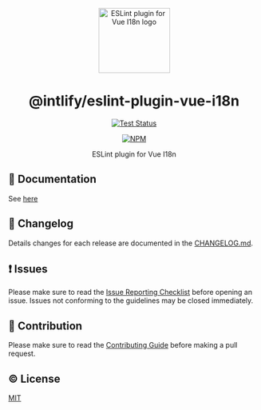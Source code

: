<p align="center"><img width="143px" height="130px" src="./assets/eslint-plugin-vue-i18n.svg" alt="ESLint plugin for Vue I18n logo"></p>

<h1 align="center">@intlify/eslint-plugin-vue-i18n</h1>
<p align="center">
  <a href="https://github.com/intlify/eslint-plugin-vue-i18n/actions?query=workflow%3ATest"><img src="https://github.com/intlify/eslint-plugin-vue-i18n/workflows/Test/badge.svg?branch=master" alt="Test Status"></a>
</p>
<p align="center">
  <a href="https://www.npmjs.com/package/@intlify/eslint-plugin-vue-i18n"><img src="https://img.shields.io/npm/v/@intlify/eslint-plugin-vue-i18n.svg" alt="NPM"></a>
</p>
<p align="center">ESLint plugin for Vue I18n</p>

## :book: Documentation

See [here](https://eslint-plugin-vue-i18n.intlify.dev)

## :scroll: Changelog

Details changes for each release are documented in the [CHANGELOG.md](https://github.com/intlify/eslint-plugin-vue-i18n/blob/master/CHANGELOG.md).

## :exclamation: Issues

Please make sure to read the [Issue Reporting Checklist](https://github.com/intlify/eslint-plugin-vue-i18n/blob/master/CONTRIBUTING.md#issue-reporting-guidelines) before opening an issue. Issues not conforming to the guidelines may be closed immediately.

## :muscle: Contribution

Please make sure to read the [Contributing Guide](https://github.com/intlify/eslint-plugin-vue-i18n/blob/master/.github/CONTRIBUTING.md) before making a pull request.

## :copyright: License

[MIT](http://opensource.org/licenses/MIT)

